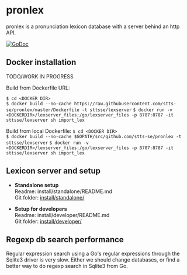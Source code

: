 # pronlex
pronlex is a pronunciation lexicon database with a server behind an http API.

[![GoDoc](https://godoc.org/github.com/stts-se/pronlex?status.svg)](https://godoc.org/github.com/stts-se/pronlex)


## Docker installation

TODO/WORK IN PROGRESS

Build from Dockerfile URL:

`$ cd <DOCKER DIR>`   
`$ docker build --no-cache https://raw.githubusercontent.com/stts-se/pronlex/master/Dockerfile -t sttsse/lexserver`
`$ docker run -v <DOCKERDIR>/lexserver_files:/go/lexserver_files -p 8787:8787 -it sttsse/lexserver sh import_lex`


Build from local Dockerfile:
`$ cd <DOCKER DIR>`   
`$ docker build --no-cache $GOPATH/src/github.com/stts-se/pronlex -t sttsse/lexserver`
`$ docker run -v <DOCKERDIR>/lexserver_files:/go/lexserver_files -p 8787:8787 -it sttsse/lexserver sh import_lex`



## Lexicon server and setup

* **Standalone setup**    
Readme: install/standalone/README.md   
Git folder: [install/standalone/](https://github.com/stts-se/pronlex/blob/master/install/standalone)

* **Setup for developers**    
Readme: install/developer/README.md   
Git folder: [install/developer/](https://github.com/stts-se/pronlex/blob/master/install/developer)



## Regexp db search performance

Regular expression search using a Go's regular expressions through the Sqlite3 driver is very slow. Either we should change databases, or find a better way to do regexp search in Sqlite3 from Go.


